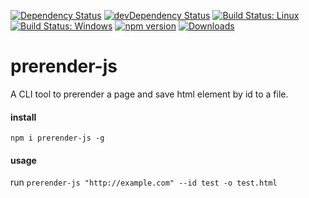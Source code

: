 [![Dependency Status](https://david-dm.org/plantain-00/prerender-js.svg)](https://david-dm.org/plantain-00/prerender-js)
[![devDependency Status](https://david-dm.org/plantain-00/prerender-js/dev-status.svg)](https://david-dm.org/plantain-00/prerender-js#info=devDependencies)
[![Build Status: Linux](https://travis-ci.org/plantain-00/prerender-js.svg?branch=master)](https://travis-ci.org/plantain-00/prerender-js)
[![Build Status: Windows](https://ci.appveyor.com/api/projects/status/github/plantain-00/prerender-js?branch=master&svg=true)](https://ci.appveyor.com/project/plantain-00/prerender-js/branch/master)
[![npm version](https://badge.fury.io/js/prerender-js.svg)](https://badge.fury.io/js/prerender-js)
[![Downloads](https://img.shields.io/npm/dm/prerender-js.svg)](https://www.npmjs.com/package/prerender-js)

# prerender-js
A CLI tool to prerender a page and save html element by id to a file.

#### install

`npm i prerender-js -g`

#### usage

run `prerender-js "http://example.com" --id test -o test.html`